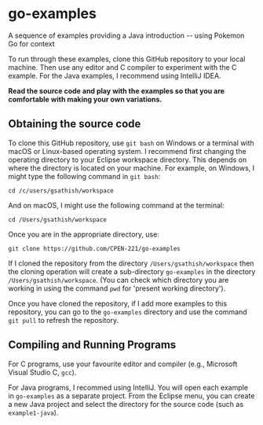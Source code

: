 # go-examples
A sequence of examples providing a Java introduction -- using Pokemon Go for context

To run through these examples, clone this GitHub repository to your local machine. Then use any editor and C compiler to experiment with the C example. For the Java examples, I recommend using IntelliJ IDEA.

**Read the source code and play with the examples so that you are comfortable with making your own variations.**

## Obtaining the source code

To clone this GitHub repository, use `git bash` on Windows or a terminal with macOS or Linux-based operating system. I recommend first changing the operating directory to your Eclipse workspace directory. This depends on where the directory is located on your machine. For example, on Windows, I might type the following command in `git bash`:

```cd /c/users/gsathish/workspace```

And on macOS, I might use the following command at the terminal:

```cd /Users/gsathish/workspace```

Once you are in the appropriate directory, use:

```git clone https://github.com/CPEN-221/go-examples```

If I cloned the repository from the directory `/Users/gsathish/workspace` then the cloning operation will create a sub-directory `go-examples` in the directory `/Users/gsathish/workspace`. (You can check which directory you are working in using the command `pwd` for 'present working directory').

Once you have cloned the repository, if I add more examples to this repository, you can go to the `go-examples` directory and use the command `git pull` to refresh the repository.

## Compiling and Running Programs

For C programs, use your favourite editor and compiler (e.g., Microsoft Visual Studio C, `gcc`).

For Java programs, I recommed using IntelliJ. You will open each example in `go-examples` as a separate project. From the Eclipse menu, you can create a new Java project and select the directory for the source code (such as `example1-java`).